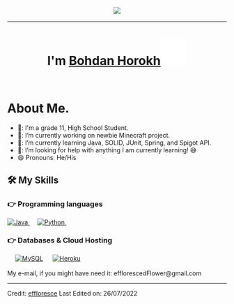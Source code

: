 <p align="center">
  <img src="https://miro.medium.com/max/2048/1*OohqW5DGh9CQS4hLY5FXzA.png" height="230"/>
</p>
<hr>
<h1 align="center">I'm <a href="https://github.com/Aryagm">Bohdan Horokh<a><img src="https://github.com/Kathryn-Jie/Kathryn-Jie/blob/main/wave.gif" width="60px"/></h1>
<Br>
<h1>About Me.</h1>

- 🏫: I'm a grade 11, High School Student.
- 🔭: I’m currently working on newbie Minecraft project.
- 🌱: I’m currently learning Java, SOLID, JUnit, Spring, and Spigot API.
- 🤔: I’m looking for help with anything I am currently learning! 😅
- 😄  Pronouns: He/His


## 🛠️ My Skills

### 👉 Programming languages

  <a href="https://www.java.com" target="_blank"> <img alt="Java" src="https://img.shields.io/badge/Java-%23007396.svg?logo=java&logoColor=white">
  </a>
  &emsp;
   <a href="https://www.python.org" target="_blank"> <img alt="Python" src="https://img.shields.io/badge/Python%20-%2314354C.svg?logo=python&logoColor=white">
  </a>
  &emsp;

### 👉 Databases & Cloud Hosting
<p align="left">
  &emsp;
    <a href="https://www.mysql.com/"><img alt="MySQL" src="https://img.shields.io/badge/MySQL-%2300f.svg?style=flat&llogo=mysql&logoColor=white"></a>
  &emsp;
    <a href="https://www.heroku.com/"><img alt="Heroku" src="https://img.shields.io/badge/Heroku%20-%23430098.svg?logo=heroku&logoColor=white"></a>  
  
  
<Br>
<Br>  
  My e-mail, if you might have need it: efflorescedFlower@gmail.com
<Br>

------

Credit: [effIoresce](https://github.com/effIoresce)
Last Edited on: 26/07/2022
